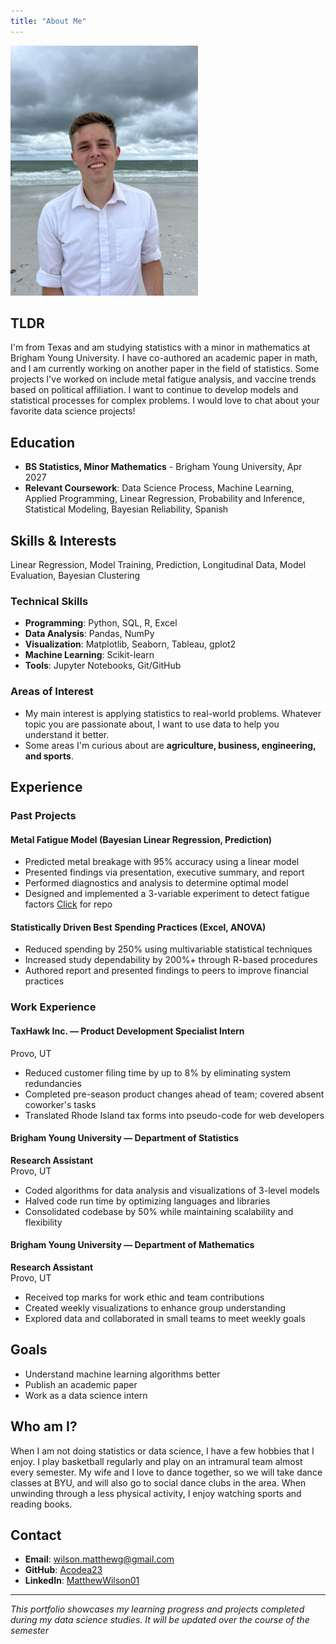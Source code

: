 ```yaml
---
title: "About Me"
---
```


<!-- ![A picture of me smiling at the beach](me_beach.jpg "Me at the beach"){width=15px, height=30px} -->
<img src="me_beach.jpg" alt="Me at the beach" title="Me at the beach" width="300">


## TLDR

I'm from Texas and am studying statistics with a minor in mathematics at Brigham Young University. I have co-authored an academic paper in math, and I am currently working on another paper in the field of statistics. Some projects I've worked on include metal fatigue analysis, and vaccine trends based on political affiliation. I want to continue to develop models and statistical processes for complex problems. I would love to chat about your favorite data science projects!

## Education

- **BS Statistics, Minor Mathematics** - Brigham Young University, Apr 2027
- **Relevant Coursework**: Data Science Process, Machine Learning, Applied Programming, Linear Regression, 
Probability and Inference, Statistical Modeling, Bayesian Reliability, Spanish

## Skills & Interests
Linear Regression, Model Training, Prediction, Longitudinal Data, Model Evaluation, Bayesian Clustering

### Technical Skills
- **Programming**: Python, SQL, R, Excel
- **Data Analysis**: Pandas, NumPy
- **Visualization**: Matplotlib, Seaborn, Tableau, gplot2
- **Machine Learning**: Scikit-learn
- **Tools**: Jupyter Notebooks, Git/GitHub

### Areas of Interest
- My main interest is applying statistics to real-world problems. Whatever topic you are passionate about, I want to use data to help you understand it better.
- Some areas I'm curious about are **agriculture, business, engineering, and sports**.

## Experience

### Past Projects

#### Metal Fatigue Model (Bayesian Linear Regression, Prediction)
- Predicted metal breakage with 95% accuracy using a linear model  
- Presented findings via presentation, executive summary, and report  
- Performed diagnostics and analysis to determine optimal model  
- Designed and implemented a 3-variable experiment to detect fatigue factors
[Click](https://github.com/Acodea23/MetalFatigueModeling) for repo

#### Statistically Driven Best Spending Practices (Excel, ANOVA)
- Reduced spending by 250% using multivariable statistical techniques  
- Increased study dependability by 200%+ through R-based procedures  
- Authored report and presented findings to peers to improve financial practices

### Work Experience

#### TaxHawk Inc. — Product Development Specialist Intern
Provo, UT  
- Reduced customer filing time by up to 8% by eliminating system redundancies  
- Completed pre-season product changes ahead of team; covered absent coworker's tasks  
- Translated Rhode Island tax forms into pseudo-code for web developers

#### Brigham Young University — Department of Statistics  
**Research Assistant**  
Provo, UT  
- Coded algorithms for data analysis and visualizations of 3-level models  
- Halved code run time by optimizing languages and libraries  
- Consolidated codebase by 50% while maintaining scalability and flexibility

#### Brigham Young University — Department of Mathematics  
**Research Assistant**  
Provo, UT  
- Received top marks for work ethic and team contributions  
- Created weekly visualizations to enhance group understanding  
- Explored data and collaborated in small teams to meet weekly goals


## Goals

- Understand machine learning algorithms better
- Publish an academic paper
- Work as a data science intern

## Who am I?
When I am not doing statistics or data science, I have a few hobbies that I enjoy. I play basketball regularly and play on an intramural team almost every semester. My wife and I love to dance together, so we will take dance classes at BYU, and will also go to social dance clubs in the area. When unwinding through a less physical activity, I enjoy watching sports and reading books. 

## Contact

- **Email**: wilson.matthewg@gmail.com
- **GitHub**: [Acodea23](https://github.com/Acodea23)
- **LinkedIn**: [MatthewWilson01](https://linkedin.com/in/matthewwilson01)

---

*This portfolio showcases my learning progress and projects completed during my data science studies. It will be updated over the course of the semester*
